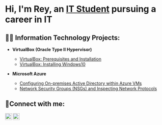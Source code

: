 <h1>Hi, I'm Rey, an <a href="https://linkedin.com/in/reyespinoza255">IT Student</a> pursuing a career in IT</h1>

<h2>👨‍💻 Information Technology Projects:</h2>

- <b>VirtualBox (Oracle Type II Hypervisor)</b>
  - [VirtualBox: Prerequisites and Installation](https://github.com/reyespinoza/virtualbox-prereqs)
  - [VirtualBox: Installing Windows10](https://youtu.be/3IY8qymOHrY)

- <b>Microsoft Azure</b>
  - [Configuring On-premises Active Directory within Azure VMs](https://github.com/reyespinoza/configure-ad)
  - [Network Security Groups (NSGs) and Inspecting Network Protocols](https://github.com/reyespinoza/azure-network-protocols)

<h2>🤳Connect with me:</h2>

[<img align="left" alt="Josh | Twitter" width="22px" src="https://cdn.jsdelivr.net/npm/simple-icons@v3/icons/twitter.svg" />][twitter]
[<img align="left" alt="Josh | LinkedIn" width="22px" src="https://cdn.jsdelivr.net/npm/simple-icons@v3/icons/linkedin.svg" />][linkedin]

[twitter]: https://twitter.com/reynet127
[linkedin]: https://linkedin.com/in/reyespinoza255
